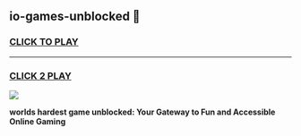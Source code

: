 
## io-games-unblocked 👋
<h3>
<a href="https://premium.freeplayer.one?title=io-games-unblocked&ref=14F">CLICK TO PLAY</a></h3>
<hr>

<h3>
<a href="https://premium.freeplayer.one?title=io-games-unblocked&ref=14F">CLICK 2 PLAY</a>
  
</h3>

<a href="https://premium.freeplayer.one?title=io-games-unblocked&ref=12F/"><img src="https://clearcache.store/games.png"></a>


**worlds hardest game unblocked: Your Gateway to Fun and Accessible Online Gaming**
